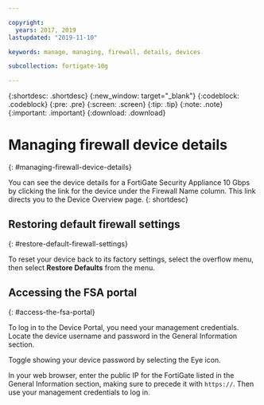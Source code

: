 ```yaml
---

copyright:
  years: 2017, 2019
lastupdated: "2019-11-10"

keywords: manage, managing, firewall, details, devices

subcollection: fortigate-10g

---
```


{:shortdesc: .shortdesc}
{:new_window: target="_blank"}
{:codeblock: .codeblock}
{:pre: .pre}
{:screen: .screen}
{:tip: .tip}
{:note: .note}
{:important: .important}
{:download: .download}

# Managing firewall device details
{: #managing-firewall-device-details}

You can see the device details for a FortiGate Security Appliance 10 Gbps by clicking the link for the device under the Firewall Name column. This link directs you to the Device Overview page.
{: shortdesc}


## Restoring default firewall settings
{: #restore-default-firewall-settings}

To reset your device back to its factory settings, select the overflow menu, then select **Restore Defaults** from the menu.

## Accessing the FSA portal
{: #access-the-fsa-portal}

To log in to the Device Portal, you need your management credentials. Locate the device username and password in the General Information section.

Toggle showing your device password by selecting the Eye icon.

In your web browser, enter the public IP for the FortiGate listed in the General Information section, making sure to precede it with `https://`. Then use your management credentials to log in.
